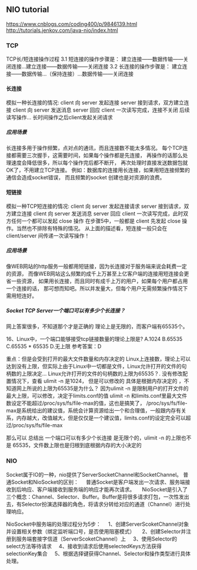 
## NIO tutorial
https://www.cnblogs.com/coding400/p/9846139.html
http://tutorials.jenkov.com/java-nio/index.html

### TCP

TCP长/短连接操作过程
3.1 短连接的操作步骤是：
建立连接——数据传输——关闭连接...建立连接——数据传输——关闭连接
3.2 长连接的操作步骤是：
建立连接——数据传输...（保持连接）...数据传输——关闭连接

#### 长连接
模拟一种长连接的情况:
client 向 server 发起连接
server 接到请求，双方建立连接
client 向 server 发送消息
server 回应 client
一次读写完成，连接不关闭
后续读写操作...
长时间操作之后client发起关闭请求

##### 应用场景
长连接多用于操作频繁，点对点的通讯，而且连接数不能太多情况。
每个TCP连接都需要三次握手，这需要时间，如果每个操作都是先连接，
再操作的话那么处理速度会降低很多，所以每个操作完后都不断开，
再次处理时直接发送数据包就OK了，不用建立TCP连接。
例如：数据库的连接用长连接，如果用短连接频繁的通信会造成socket错误，
而且频繁的socket 创建也是对资源的浪费。
#### 短链接
模拟一种TCP短连接的情况:
client 向 server 发起连接请求
server 接到请求，双方建立连接
client 向 server 发送消息
server 回应 client
一次读写完成，此时双方任何一个都可以发起 close 操作
在步骤5中，一般都是 client 先发起 close 操作。当然也不排除有特殊的情况。
从上面的描述看，短连接一般只会在 client/server 间传递一次读写操作！

##### 应用场景
像WEB网站的http服务一般都用短链接，因为长连接对于服务端来说会耗费一定的资源，
而像WEB网站这么频繁的成千上万甚至上亿客户端的连接用短连接会更省一些资源，
如果用长连接，而且同时有成千上万的用户，如果每个用户都占用一个连接的话，
那可想而知吧。所以并发量大，但每个用户无需频繁操作情况下需用短连好。

##### Socket TCP Server一个端口可以有多少个长连接？
网上答案很多，不知道那个才是正确的 
理论上是无限的，而客户端有65535个。

16、Linux中，一个端口能够接受tcp链接数量的理论上限是?
A.1024
B.65535
C.65535 * 65535
D.无上限
参考答案：D

重点：但是会受到打开的最大文件数量和内存决定的
Linux上连接数，理论上可以达到没有上限，但实际上由于Linux中一切都是文件，Linux允许打开的文件的句柄数的上限决定...
Linux允许打开的文件的句柄数的上限为65535？.
没有修改配置情况下，查看 ulimit -n 是1024， 但是可以修改的 具体是根据内存决定的 ，不知道网上所说的上限为65535是为什么？
因为ulimit -n 是限制用户的打开文件的最大上限，可以修改，决定于limits.conf的值
ulimit -n 和limits.conf里最大文件数设定不能超过/proc/sys/fs/file-max的值，这也是搞笑了，
/proc/sys/fs/file-max是系统给出的建议值，系统会计算资源给出一个和合理值，一般跟内存有关系，内存越大，改值越大，但是仅仅是一个建议值，limits.conf的设定完全可以超过/proc/sys/fs/file-max

那么可以 总结出 一个端口可以有多少个长连接 是无限个的，ulimit -n 的上限也不是 65535，文件数上限也是归根到底根据内存的大小决定的


### NIO
Socket属于IO的一种，nio提供了ServerSocketChannel和SocketChannel。
普通Socket和NioSocket的区别：
    普通Socket是客户端发出一次请求、服务端接收到后响应、客户端接收到服务端的响应才能再次请求。
    NioSocket是引入了三个概念：Channel、Selector、Buffer。Buffer是将很多请求打包，一次性发出去，有Selector扮演选择器的角色，将请求分转给对应的通道（Channel）进行处理响应。

NioSocket中服务端的处理过程分为5步：
    1、创建ServerScoketChannel对象并设置相关参数（绑定监听端口号，是否使用阻塞模式）
    2、创建Selector并注册到服务端套接字信道（ServerScoketChannel）上
    3、使用Selector的select方法等待请求
    4、接收到请求后使用selectedKeys方法获得selectionKey集合
    5、根据选择键获得Channel、Selector和操作类型进行具体处理。
